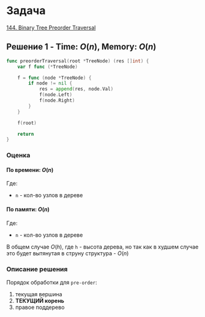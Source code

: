 # Задача

[144. Binary Tree Preorder Traversal](https://leetcode.com/problems/binary-tree-preorder-traversal/)

## Решение 1 - Time: $O(n)$, Memory: $O(n)$

```go
func preorderTraversal(root *TreeNode) (res []int) {
    var f func (*TreeNode)

    f = func (node *TreeNode) {
        if node != nil {
            res = append(res, node.Val)
            f(node.Left)
            f(node.Right)
        }
    }

    f(root)

    return
}
```

### Оценка 

#### По времени: $O(n)$
Где:
* `n` - кол-во узлов в дереве

#### По памяти: $O(n)$
Где:
* `n` - кол-во узлов в дереве

В общем случае $O(h)$, где `h` - высота дерева, но так как в худшем случае это будет вытянутая в струну структура - $O(n)$

### Описание решения

Порядок обработки для `pre-order`:
1. текущая вершина
1. **ТЕКУЩИЙ корень**
1. правое поддерево
